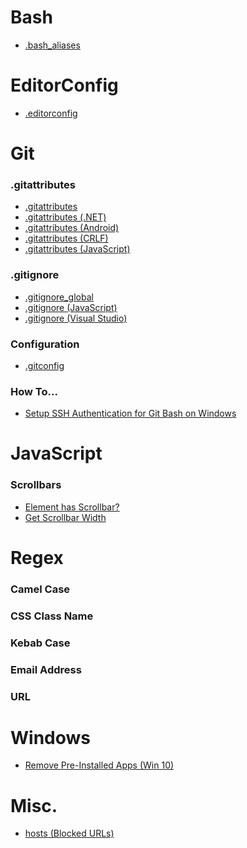 # Bash

- [.bash_aliases](https://gist.github.com/bsara/f89ce808398a82705ff2)



# EditorConfig

- [.editorconfig](https://gist.github.com/bsara/371d526a09192708a079)



# Git

### .gitattributes

- [.gitattributes](https://gist.github.com/bsara/98a502255e01933dd24c)
- [.gitattributes (.NET)](https://gist.github.com/bsara/b197723d9d7d29fd2916)
- [.gitattributes (Android)](https://gist.github.com/bsara/f50bdb16bea8601faec9)
- [.gitattributes (CRLF)](https://gist.github.com/bsara/492da2a09f69b49202af)
- [.gitattributes (JavaScript)](https://gist.github.com/bsara/915921b0cc4a7def748c)

### .gitignore

- [.gitignore_global](https://gist.github.com/bsara/222298560def65c1a655)
- [.gitignore (JavaScript)](https://gist.github.com/bsara/35ade5031d120c08adad)
- [.gitignore (Visual Studio)](https://gist.github.com/bsara/d5912bfe2b9b22f2e425)

### Configuration

- [.gitconfig](https://gist.github.com/bsara/4a7069cc3319d1ec63d7cc4242921cc2)

### How To...

- [Setup SSH Authentication for Git Bash on Windows](https://gist.github.com/bsara/5c4d90db3016814a3d2fe38d314f9c23#setup-ssh-authentication-for-git-bash-on-windows)



# JavaScript

### Scrollbars

- [Element has Scrollbar?](https://gist.github.com/bsara/be9b2a30ec7a629062a0e244771ab1ed)
- [Get Scrollbar Width](https://gist.github.com/bsara/c60dd6bbb04e0969221f607f0df68716)



# Regex

### Camel Case
<script src="https://gist.github.com/bsara/c105f81448f0e4d5f9574d144e007711.js"></script>

### CSS Class Name
<script src="https://gist.github.com/bsara/688b32fc0f853f96f98000229b9f9baf.js"></script>

### Kebab Case
<script src="https://gist.github.com/bsara/fe9c7c4c227b735e02201d42a6b55934.js"></script>

### Email Address
<script src="https://gist.github.com/bsara/8313243.js"></script>

### URL
<script src="https://gist.github.com/bsara/8313247.js"></script>



# Windows

- [Remove Pre-Installed Apps (Win 10)](https://gist.github.com/bsara/be97dab52542e04813ff)



# Misc.

- [hosts (Blocked URLs)](https://gist.github.com/bsara/646b39f0e18afbd41559)
